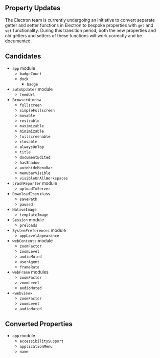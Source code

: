 ## Property Updates

The Electron team is currently undergoing an initiative to convert separate getter and setter functions in Electron to bespoke properties with `get` and `set` functionality. During this transition period, both the new properties and old getters and setters of these functions will work correctly and be documented.

## Candidates

* `app` module
  * `badgeCount`
  * `dock`
    * `badge`
* `autoUpdater` module
  * `feedUrl`
* `BrowserWindow`
  * `fullscreen`
  * `simpleFullscreen`
  * `movable`
  * `resizable`
  * `maximizable`
  * `minimizable`
  * `fullscreenable`
  * `closable`
  * `alwaysOnTop`
  * `title`
  * `documentEdited`
  * `hasShadow`
  * `autohideMenuBar`
  * `menubarVisible`
  * `visibleOnAllWorkspaces`
* `crashReporter` module
  * `uploadToServer`
* `DownloadItem` class
  * `savePath`
  * `paused`
* `NativeImage`
  * `templateImage`
* `Session` module
  * `preloads`
* `SystemPreferences` module
  * `appLevelAppearance`
* `webContents` module
  * `zoomFactor`
  * `zoomLevel`
  * `audioMuted`
  * `userAgent`
  * `frameRate`
* `webFrame` modules
  * `zoomFactor`
  * `zoomLevel`
  * `audioMuted`
* `<webview>`
  * `zoomFactor`
  * `zoomLevel`
  * `audioMuted`

## Converted Properties

* `app` module
  * `accessibilitySupport`
  * `applicationMenu`
  * `name`
